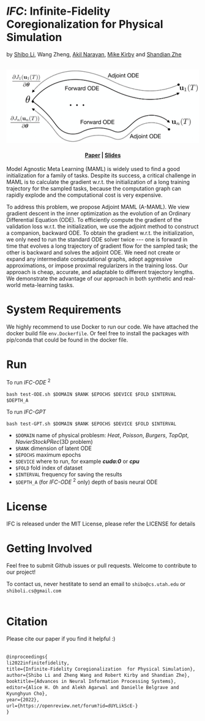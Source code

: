 # *IFC*: Infinite-Fidelity Coregionalization for Physical Simulation

by [Shibo Li](https://imshibo.com), Wang Zheng, [Akil Narayan](http://www.sci.utah.edu/~akil/), [Mike Kirby](https://www.cs.utah.edu/~kirby/) and [Shandian Zhe](https://www.cs.utah.edu/~zhe/)

<p align="center">
    <br>
    <img src="images/amaml-idea-trim.png" width="800" />
    <br>
<p>

<h4 align="center">
    <p>
        <a href="https://arxiv.org/abs/2110.08432">Paper</a> |
        <a href="https://github.com/shib0li/Infinite-Fidelity-Coregionalization/blob/main/images/amaml-slides.pdf">Slides</a> 
<!--         <a href="https://github.com/shib0li/Infinite-Fidelity-Coregionalization/blob/main/images/poster.pdf">Poster</a>  -->
    <p>
</h4>


Model Agnostic Meta Learning (MAML) is widely used to find a good initialization for a family of tasks. Despite its success, a critical challenge in MAML is to calculate the gradient w.r.t. the initialization of a long training trajectory for the sampled tasks, because the computation graph can rapidly explode and the computational cost is very expensive. 

To address this problem, we propose Adjoint MAML (A-MAML). We view gradient descent in the inner optimization as the evolution of an Ordinary Differential Equation (ODE). To efficiently compute the gradient of the validation loss w.r.t. the initialization, we use the adjoint method to construct a companion, backward ODE. To obtain the gradient w.r.t. the initialization, we only need to run the standard ODE solver twice --- one is forward in time that evolves a long trajectory of gradient flow for the sampled task; the other is backward and solves the adjoint ODE. We need not create or expand any intermediate computational graphs, adopt aggressive approximations, or impose proximal regularizers in the training loss.  Our approach is cheap, accurate, and adaptable to different trajectory lengths. We demonstrate  the advantage of our approach in both synthetic and real-world meta-learning tasks. 


# System Requirements

We highly recommend to use Docker to run our code. We have attached the docker build file `env.Dockerfile`. Or feel free to install the packages with pip/conda that could be found in the docker file.


# Run

To run *IFC-ODE* $^2$
```
bash test-ODE.sh $DOMAIN $RANK $EPOCHS $DEVICE $FOLD $INTERVAL $DEPTH_A

```
To run *IFC-GPT*
```
bash test-GPT.sh $DOMAIN $RANK $EPOCHS $DEVICE $FOLD $INTERVAL 

```

* `$DOMAIN` name of physical problesm: *Heat*, *Poisson*, *Burgers*, *TopOpt*, *NavierStockPRec*(3D problem)
* `$RANK` dimension of latent ODE
* `$EPOCHS` maximum epochs 
* `$DEVICE` where to run, for example ***cuda:0*** or ***cpu***
* `$FOLD` fold index of dataset
* `$INTERVAL` frequency for saving the results
* `$DEPTH_A` (for *IFC-ODE* $^2$ only) depth of basis neural ODE



# License

IFC is released under the MIT License, please refer the LICENSE for details

# Getting Involved
Feel free to submit Github issues or pull requests. Welcome to contribute to our project!

To contact us, never hestitate to send an email to `shibo@cs.utah.edu` or `shiboli.cs@gmail.com` 
<br></br>


# Citation
Please cite our paper if you find it helpful :)

```

@inproceedings{
li2022infinitefidelity,
title={Infinite-Fidelity Coregionalization  for Physical Simulation},
author={Shibo Li and Zheng Wang and Robert Kirby and Shandian Zhe},
booktitle={Advances in Neural Information Processing Systems},
editor={Alice H. Oh and Alekh Agarwal and Danielle Belgrave and Kyunghyun Cho},
year={2022},
url={https://openreview.net/forum?id=dUYLikScE-}
}

```
<br></br>
